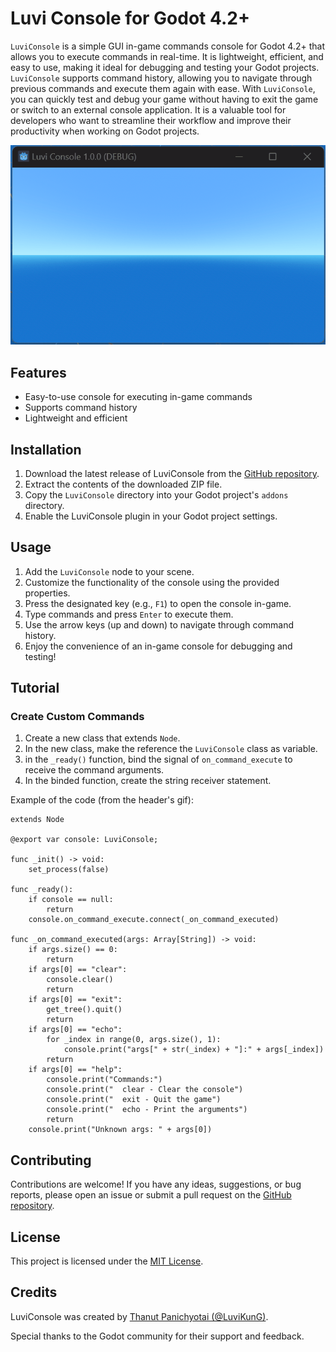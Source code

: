 # Luvi Console for Godot 4.2+

`LuviConsole` is a simple GUI in-game commands console for Godot 4.2+ that allows you to execute commands in real-time. It is lightweight, efficient, and easy to use, making it ideal for debugging and testing your Godot projects. `LuviConsole` supports command history, allowing you to navigate through previous commands and execute them again with ease. With `LuviConsole`, you can quickly test and debug your game without having to exit the game or switch to an external console application. It is a valuable tool for developers who want to streamline their workflow and improve their productivity when working on Godot projects.

![Luvi Console for Godot Sample](images/01.gif)

## Features

- Easy-to-use console for executing in-game commands
- Supports command history
- Lightweight and efficient

## Installation

1. Download the latest release of LuviConsole from the [GitHub repository](https://github.com/luvikung/GodotLuviConsole/releases).
2. Extract the contents of the downloaded ZIP file.
3. Copy the `LuviConsole` directory into your Godot project's `addons` directory.
4. Enable the LuviConsole plugin in your Godot project settings.

## Usage

1. Add the `LuviConsole` node to your scene.
2. Customize the functionality of the console using the provided properties.
3. Press the designated key (e.g., `F1`) to open the console in-game.
4. Type commands and press `Enter` to execute them.
5. Use the arrow keys (up and down) to navigate through command history.
6. Enjoy the convenience of an in-game console for debugging and testing!

## Tutorial

### Create Custom Commands

1. Create a new class that extends `Node`.
2. In the new class, make the reference the `LuviConsole` class as variable.
3. in the `_ready()` function, bind the signal of `on_command_execute` to receive the command arguments.
4. In the binded function, create the string receiver statement.

Example of the code (from the header's gif):

```gdscript
extends Node

@export var console: LuviConsole;

func _init() -> void:
	set_process(false)

func _ready():
	if console == null:
		return
	console.on_command_execute.connect(_on_command_executed)

func _on_command_executed(args: Array[String]) -> void:
	if args.size() == 0:
		return
	if args[0] == "clear":
		console.clear()
		return
	if args[0] == "exit":
		get_tree().quit()
		return
	if args[0] == "echo":
		for _index in range(0, args.size(), 1):
			console.print("args[" + str(_index) + "]:" + args[_index])
		return
	if args[0] == "help":
		console.print("Commands:")
		console.print("  clear - Clear the console")
		console.print("  exit - Quit the game")
		console.print("  echo - Print the arguments")
		return
	console.print("Unknown args: " + args[0])
```

## Contributing

Contributions are welcome! If you have any ideas, suggestions, or bug reports, please open an issue or submit a pull request on the [GitHub repository](https://github.com/luvikung/GodotLuviConsole).

## License

This project is licensed under the [MIT License](LICENSE.md).

## Credits

LuviConsole was created by [Thanut Panichyotai (@LuviKunG)](https://github.com/luvikung).

Special thanks to the Godot community for their support and feedback.
